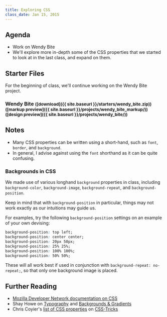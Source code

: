 ```yaml
---
title: Exploring CSS
class_date: Jan 15, 2015
---
```


Agenda
------

* Work on Wendy Bite
* We'll explore more in-depth some of the CSS properties that we started to look at in the last class, and expand on them.


Starter Files
-------------

For the beginning of class, we'll continue working on the Wendy Bite project.

### Wendy Bite <small>([download]({{ site.baseurl }}/starters/wendy_bite.zip)) ([markup preview]({{ site.baseurl }}/projects/wendy_bite_markup/)) ([design preview]({{ site.baseurl }}/projects/wendy_bite/))</small>



Notes
-----

* Many CSS properties can be written using a short-hand, such as `font`, `border`, and `background`.
* In general, I advise against using the `font` shorthand as it can be quite confusing.


### Backgrounds in CSS

We made use of various longhand `background` properties in class, including `background-color`, `background-image`, `background-repeat`, and `background-position`.

Keep in mind that with `background-position` in particular, things may not work exactly as our intuitions may guide us.

For examples, try the following `background-position` settings on an example of your own devising:

```css
background-position: top left;
background-position: center center;
background-position: 20px 50px;
background-position: 25% 25%;
background-position: 100% 100%;
background-position: 50% 50%;
```

These will all work best if used in conjunction with `background-repeat: no-repeat;`, so that only one background image is placed.


Further Reading
---------------

* [Mozilla Developer Network documentation on CSS](https://developer.mozilla.org/en-US/docs/Web/CSS)
* Shay Howe on [Typography](http://learn.shayhowe.com/html-css/typography) and [Backgrounds & Gradients](http://learn.shayhowe.com/html-css/backgrounds-gradients)
* Chris Coyier's [list of CSS properties](http://css-tricks.com/almanac/properties/) on [CSS-Tricks](http://css-tricks.com)